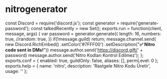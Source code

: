 # nitrogenerator
const Discord = require('discord.js'); const generator = require('generate-password'); const talkedRecently = new Set(); exports.run = function(client, message, args) {       var password = generator.generate({         length: 16,         numbers: true,         //random: true,     }) if(!message.guild) return;     message.channel.send( new Discord.RichEmbed() .setColor('#7FFF00') .setDescription("**✅ Nitro code sent in DMs!**")) message.author.send('https://discord.gift/' + password) message.author.send('Nitro Kodları Kontrol Edilmez'); };    exports.conf = {   enabled: true,    guildOnly: false,    aliases: [],   permLevel: 0  };  exports.help = {   name: 'nitro',    description: 'Rastgele Nitro Kodu Üretir',   usage: '' };
